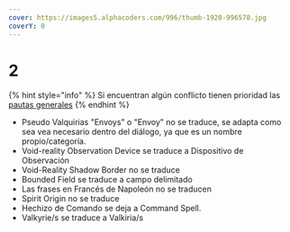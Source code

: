 ```yaml
---
cover: https://images5.alphacoders.com/996/thumb-1920-996578.jpg
coverY: 0
---
```


# 2

{% hint style="info" %}
Si encuentran algún conflicto tienen prioridad las [pautas generales](broken-reference)
{% endhint %}

* Pseudo Valquirias "Envoys" o "Envoy" no se traduce, se adapta como sea vea necesario dentro del diálogo, ya que es un nombre propio/categoría.
* Void-reality Observation Device se traduce a Dispositivo de Observación
* Void-Reality Shadow Border no se traduce
* Bounded Field se traduce a campo delimitado
* Las frases en Francés de Napoleón no se traducen
* Spirit Origin no se traduce
* Hechizo de Comando se deja a Command Spell.
* Valkyrie/s se traduce a Valkiria/s
